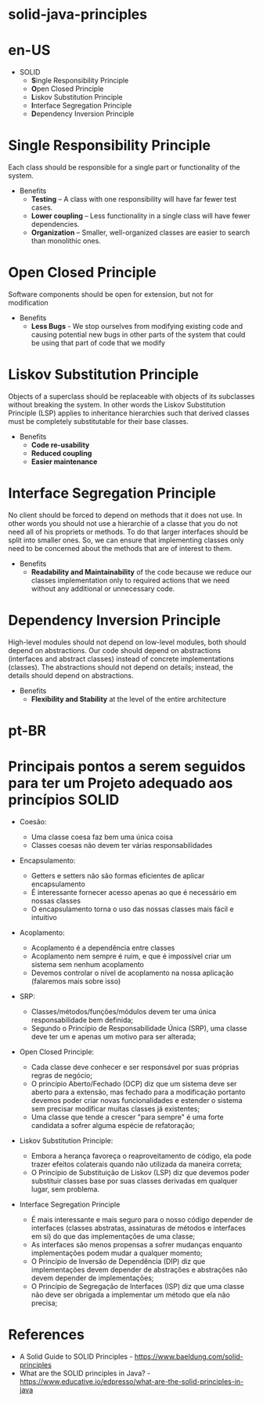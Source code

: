 # solid-java-principles

# en-US

- SOLID
  - **S**ingle Responsibility Principle
  - **O**pen Closed Principle
  - **L**iskov Substitution Principle
  - **I**nterface Segregation Principle
  - **D**ependency Inversion Principle

# **S**ingle Responsibility Principle
Each class should be responsible for a single part or functionality of the system.

- Benefits 
  - **Testing** – A class with one responsibility will have far fewer test cases.
  - **Lower coupling** – Less functionality in a single class will have fewer dependencies.
  - **Organization** – Smaller, well-organized classes are easier to search than monolithic ones.

# **O**pen Closed Principle
Software components should be open for extension, but not for modification

- Benefits
  - **Less Bugs** - We stop ourselves from modifying existing code and causing potential new bugs in other parts of the system that could be using that part of code that we modify 

# **L**iskov Substitution Principle
Objects of a superclass should be replaceable with objects of its subclasses without breaking the system. In other words the Liskov Substitution Principle (LSP) applies to inheritance hierarchies such that derived classes must be completely substitutable for their base classes.

- Benefits
  - **Code re-usability**
  - **Reduced coupling**
  - **Easier maintenance** 


# **I**nterface Segregation Principle
No client should be forced to depend on methods that it does not use. In other words you should not use a hierarchie of a classe that you do not need all of his propriets or methods. To do that larger interfaces should be split into smaller ones. So, we can ensure that implementing classes only need to be concerned about the methods that are of interest to them.

- Benefits 
  - **Readability and Maintainability** of the code because we reduce our classes implementation only to required actions that we need without any additional or unnecessary code.

# **D**ependency Inversion Principle
High-level modules should not depend on low-level modules, both should depend on abstractions. Our code should depend on abstractions (interfaces and abstract classes) instead of concrete implementations (classes). The abstractions should not depend on details; instead, the details should depend on abstractions.

- Benefits 
  - **Flexibility and Stability** at the level of the entire architecture


# pt-BR

# Principais pontos a serem seguidos para ter um Projeto adequado aos princípios SOLID

- Coesão:
  - Uma classe coesa faz bem uma única coisa
  - Classes coesas não devem ter várias responsabilidades
  
- Encapsulamento:
  - Getters e setters não são formas eficientes de aplicar encapsulamento
  - É interessante fornecer acesso apenas ao que é necessário em nossas classes
  - O encapsulamento torna o uso das nossas classes mais fácil e intuitivo
  
- Acoplamento:
  - Acoplamento é a dependência entre classes
  - Acoplamento nem sempre é ruim, e que é impossível criar um sistema sem nenhum acoplamento
  - Devemos controlar o nível de acoplamento na nossa aplicação (falaremos mais sobre isso)
  
- SRP: 
  - Classes/métodos/funções/módulos devem ter uma única responsabilidade bem definida;
  - Segundo o Princípio de Responsabilidade Única (SRP), uma classe deve ter um e apenas um motivo para ser alterada;
  
- Open Closed Principle:
  - Cada classe deve conhecer e ser responsável por suas próprias regras de negócio;
  - O princípio Aberto/Fechado (OCP) diz que um sistema deve ser aberto para a extensão, mas fechado para a modificação portanto devemos poder criar novas funcionalidades e estender o sistema sem precisar modificar muitas classes já existentes;
  - Uma classe que tende a crescer "para sempre" é uma forte candidata a sofrer alguma espécie de refatoração;
  
- Liskov Substitution Principle:
  - Embora a herança favoreça o reaproveitamento de código, ela pode trazer efeitos colaterais quando não utilizada da maneira correta;
  - O Princípio de Substituição de Liskov (LSP) diz que devemos poder substituir classes base por suas classes derivadas em qualquer lugar, sem problema.  

- Interface Segregation Principle
  - É mais interessante e mais seguro para o nosso código depender de interfaces (classes abstratas, assinaturas de métodos e interfaces em si) do que das implementações de uma classe;
  - As interfaces são menos propensas a sofrer mudanças enquanto implementações podem mudar a qualquer momento;
  - O Princípio de Inversão de Dependência (DIP) diz que implementações devem depender de abstrações e abstrações não devem depender de implementações;
  - O Princípio de Segregação de Interfaces (ISP) diz que uma classe não deve ser obrigada a implementar um método que ela não precisa;

# References

- A Solid Guide to SOLID Principles - https://www.baeldung.com/solid-principles
- What are the SOLID principles in Java? - https://www.educative.io/edpresso/what-are-the-solid-principles-in-java

